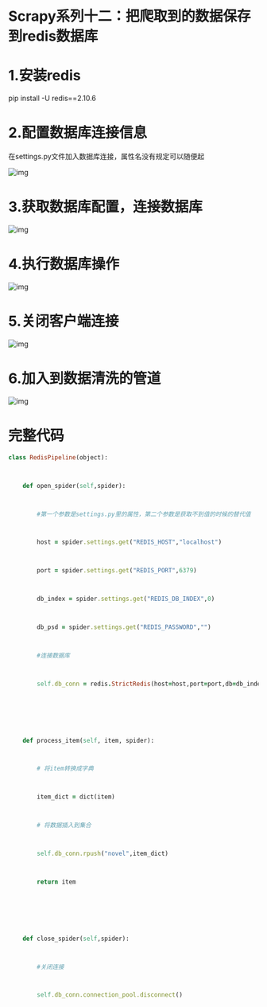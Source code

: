 # Scrapy系列十二：把爬取到的数据保存到redis数据库

 

# 1.安装redis

pip install -U redis==2.10.6

 

# 2.配置数据库连接信息

在settings.py文件加入数据库连接，属性名没有规定可以随便起

![img](https://img-blog.csdnimg.cn/20200410153632383.png)

 

# 3.获取数据库配置，连接数据库

![img](https://img-blog.csdnimg.cn/20200410153710482.png?x-oss-process=image/watermark,type_ZmFuZ3poZW5naGVpdGk,shadow_10,text_aHR0cHM6Ly9ibG9nLmNzZG4ubmV0L3FxXzQxNjIyNjAz,size_16,color_FFFFFF,t_70)

 

# 4.执行数据库操作

![img](https://img-blog.csdnimg.cn/20200410153731337.png)

 

# 5.关闭客户端连接

![img](https://img-blog.csdnimg.cn/20200410153751507.png)

 

# 6.加入到数据清洗的管道

![img](https://img-blog.csdnimg.cn/20200410153811158.png)

 

# 完整代码

```ruby
class RedisPipeline(object):



    def open_spider(self,spider):



        #第一个参数是settings.py里的属性，第二个参数是获取不到值的时候的替代值



        host = spider.settings.get("REDIS_HOST","localhost")



        port = spider.settings.get("REDIS_PORT",6379)



        db_index = spider.settings.get("REDIS_DB_INDEX",0)



        db_psd = spider.settings.get("REDIS_PASSWORD","")



        #连接数据库



        self.db_conn = redis.StrictRedis(host=host,port=port,db=db_index,password=db_psd)



 



    def process_item(self, item, spider):



        # 将item转换成字典



        item_dict = dict(item)



        # 将数据插入到集合



        self.db_conn.rpush("novel",item_dict)



        return item



 



    def close_spider(self,spider):



        #关闭连接



        self.db_conn.connection_pool.disconnect()
```

 